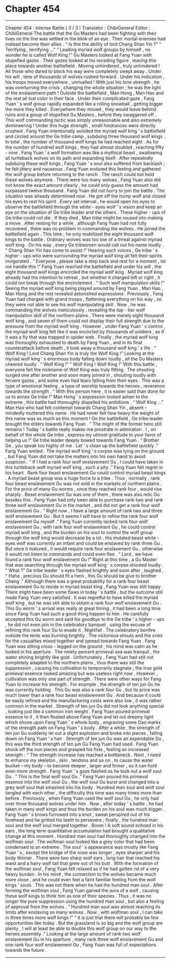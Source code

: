 
# Chapter 454


---

Chapter 454 : Intense Battle ( 3 / 3 )
Translator :
ChibiGeneral
Editor :
ChibiGeneral
The battle that the Gu Masters had been fighting with their lives on the line was settled in the blink of an eye . Their mortal enemies had instead become their allies .
“ Is this the ability of lord Chang Shan Yin ?”
“ Terrifying , terrifying …”
“ Leading myriad wolf groups by himself , no wonder he is called Wolf King !”
Gu Masters looked at Fang Yuan with stupefied gazes . Their gazes looked at his receding figure , leaving this place towards another battlefield .
Moving unhindered , truly unhindered !
All those who dared to block his way were completely swept away .
Under his will , tens of thousands of wolves rushed forward . Under his indication , his troops moved everywhere , unrivalled !
With just his lone strength , he was overturning the crisis , changing the whole situation ; he was the light of the enslavement path !
Outside the battlefield , Man Hong , Man Hao and the rest all lost color in their face .
Under their complicated gaze , Fang Yuan ’ s wolf group rapidly expanded like a rolling snowball , getting bigger the more they killed . Everywhere they moved , they would leave behind ruins and a group of stupefied Gu Masters , before they swaggered off .
This wolf commanding tactic was simply unreasonable and also extremely domineering !
Under this huge strength , small hindrances were directly crushed .
Fang Yuan intentionally avoided the myriad wolf king ’ s battlefield and circled around the Ge tribe camp , subduing three thousand wolf kings . In total , the number of thousand wolf kings he had reached eight .
As for the number of hundred wolf kings , they had almost doubled , reaching fifty - nine .
Fang Yuan ’ s wolf formation was like a mythical beast , swallowing all turtleback wolves on its path and expanding itself .
After repeatedly subduing these wolf kings , Fang Yuan ’ s soul also suffered from backlash ; he felt jittery and nauseous .
Fang Yuan endured this feeling and gathered the wolf group before returning to the ranch .
The ranch could not hold these wolves anymore .
There were too many wolves , Fang Yuan also did not know the exact amount clearly , he could only guess the amount had surpassed twelve thousand .
Fang Yuan did not hurry to join the battle .
The situation was already determined now . He got off the hump wolf and closed his eyes to rest his spirit .
Every set interval , he would open his eyes to observe the battlefield through the white - eyes wolf ’ s vision and keep an eye on the situation of Ge tribe leader and the others . These higher - ups of Ge tribe could not die . If they died , Man tribe might be roused into making a move .
After resting for a while , although Fang Yuan had not fully recovered , there was no problem in commanding the wolves . He joined the battlefield again .
This time , he only mobilized the eight thousand wolf kings to the battle . Ordinary wolves was too low of a threat against myriad wolf king .
On his way , every Ge tribesmen would call out his name loudly .
“ Chang Shan Yin has come to assist !” Hearing such voices , Ge tribe ’ s higher - ups who were surrounding the myriad wolf king all felt their spirits invigorated .
“ Everyone , please take a step back and rest for a moment , let me handle this !” Fang Yuan reached the battlefield and under his will , the eight thousand wolf kings encircled the myriad wolf king .
Myriad wolf king already had the intention to retreat , but whether it charged left or right , it could not break through the encirclement .
“ Such wolf manipulation skills !” Seeing the myriad wolf king being played around by Fang Yuan , Man Hao , Man Hong and the rest revealed astonished expressions .
Previously , Fang Yuan had charged with grand troops , flattening everything on his way , so they were not able to see his wolf manipulating skill . Now , he was commanding the wolves meticulously , revealing the top - tier wolf manipulation skill of the northern plains .
There were merely eight thousand wolf king , and seven of them could not display their full strength due to the pressure from the myriad wolf king .
However , under Fang Yuan ’ s control , the myriad wolf king felt like it was encircled by thousands of soldiers , as if it was a fly that was trapped in spider web .
Finally , the myriad wolf king was thoroughly exhausted to death by Fang Yuan , and in its final counterattack before death , it took away a thousand wolf king ’ s life .
“ Wolf King ! Lord Chang Shan Yin is truly the Wolf King !” Looking at the myriad wolf king ’ s enormous body falling down loudly , all the Gu Masters cheered loudly .
“ Wolf King !”
“ Wolf King ! Wolf King !”
With this battle , everyone felt the nickname of Wolf King was truly fitting .
The shouting surged one after another and soon many joined in , shouting loudly with fervent gazes , and some even had tears falling from their eyes .
This was a type of emotional feeling , a type of worship towards the heroes , reverence towards the strength .
“ With this person here , it is easier said than done for us to annex Ge tribe !” Man Hong ’ s expression looked ashen to the extreme , this battle had thoroughly dispelled his ambitions .
“ Wolf King …” Man Hao who had felt contempt towards Chang Shan Yin , absent - mindedly muttered this name . He had never felt how heavy the weight of this name was as much as this moment !
On the battlefield , Ge tribe leader brought the elders towards Fang Yuan .
“ The might of the former hero still remains ! Today ’ s battle really makes me prostrate in admiration . I , on behalf of the whole Ge tribe , express my utmost gratitude to your favor of helping us !” Ge tribe leader deeply bowed towards Fang Yuan .
“ Brother Ge , you speak too highly of me . Let ’ s clean up the battlefield quickly .” Fang Yuan smiled .
The myriad wolf king ’ s corpse was lying on the ground , but Fang Yuan did not take the matters into his own hand to avoid suspicion .
“ If I had a rank four wolf enslavement Gu , I could have taken in this turtleback wolf myriad wolf king , such a pity .” Fang Yuan felt regret in his heart .
Rank four beast enslavement Gu could control myriad beast kings . A myriad beast group was a huge force to a tribe .
Thus , normally , rank four beast enslavement Gu was not sold in the markets of northern plains .
For the price of many Gu worms , once they reached rank four , would rise sharply . Beast enslavement Gu was one of them , there was also relic Gu besides this .
Fang Yuan had only been able to purchase rank two and rank three wolf enslavement Gu in the market , and did not get a rank four wolf enslavement Gu .
“ Right now , I have a large amount of rank two and three wolf enslavement Gu . But it seems I will have to refine the rank four wolf enslavement Gu myself .”
Fang Yuan currently lacked rank four wolf enslavement Gu ; with rank four wolf enslavement Gu , he could control myriad wolf king , and the burden on his soul to control the wolf group through the wolf king would decrease by a lot .
His mutated beast white - eyes wolf was currently an infant and could be enslaved by rank three Gu . But once it matured , it would require rank four enslavement Gu , otherwise it would not listen to commands and could even flee .
“ Lord , we have found a rank four wolf enslavement Gu !” Right at this time , a Gu Master that was searching through the myriad wolf king ’ s corpse shouted loudly .
“ What ?” Ge tribe leader ’ s eyes flashed brightly and soon after , laughed , “ Haha , precious Gu should fit a hero , this Gu should be give to brother Chang .”
Although there was a great probability for a rank four beast enslavement Gu to reside in myriad beast king , Fang Yuan was still happy .
There might have been some flaws in today ’ s battle , but the outcome still made Fang Yuan very satisfied .
It was regretful to have killed the myriad wolf king , but he was still able to obtain a rank four wolf enslavement Gu .
This Gu worm ’ s arrival was really at great timing , it had been a long time since Fang Yuan had such a good thing happen to him .
He carefully accepted this Gu worm and said his goodbye to the Ge tribe ’ s higher - ups , he did not even join in the celebratory banquet , using the excuse of refining this rank four Gu to evade it .
Nightfall .
The celebratory bonfire outside the tents was burning brightly . The victorious shouts and the cries for the casualties mixed together and spread towards Fang Yuan .
Fang Yuan was sitting cross - legged on the ground , his mind was calm as he looked in his aperture .
The ninety percent primeval sea was tranquil , the water shining brightly like gold . Unfortunately , Fang Yuan had still not completely adapted to the northern plains , thus there was still the suppression , causing his cultivation to temporarily stagnate ; the true gold primeval essence looked amazing but was useless right now .
However , cultivation was only one part of strength .
There were other ways for Fang Yuan to increase his strength .
For example , the strength of ten jun Gu he was currently holding .
This Gu was also a rank four Gu , but its price was much lower than a rank four beast enslavement Gu . And because it could be easily refined and the manufacturing costs were also low , it was rather common in the market .
Strength of ten jun Gu did not look anything special , looking just like a common iron weight .
Fang Yuan poured primeval essence to it , it then floated above Fang Yuan and let out dreamy light which shone upon Fang Yuan ’ s whole body , engraving some Dao marks of the strength path on Fang Yuan ’ s body .
After a while , the strength of ten jun Gu suddenly let out a slight explosion and broke into pieces , falling down on Fang Yuan ’ s hair .
Strength of ten jun Gu was an expendable Gu , this was the third strength of ten jun Gu Fang Yuan had used .
Fang Yuan shook off the iron pieces and grasped his fists , feeling an increased strength : “ The strength increase has reached a bottleneck . Next , I need to enhance my skeleton , skin , tendons and so on , to cause the water bucket – my body – to become deeper , larger and firmer , so it can hold even more strength .
Fang Yuan ’ s gaze flashed as he took out a wolf soul Gu .
“ This is the final wolf soul Gu .”
Fang Yuan poured his primeval essence into the wolf soul Gu ; the wolf soul Gu burst and changed into a grey wolf soul that smashed into his body .
Hundred man soul and wolf soul tangled with each other , the difficulty this time was many times more than before . Previously , when Fang Yuan used the wolf soul Gu , he only had over three thousand wolves under him . Now , after today ’ s battle , he had taken in many wolf kings and thus the burden on his soul was much bigger .
Fang Yuan ’ s brows furrowed into a knot , sweat perspired out of his forehead and he gritted his teeth to persevere ; finally , the hundred man soul and the wolf soul merged together .
Boom !
A soft sound echoed in his ears , the long term quantitative accumulation had brought a qualitative change at this moment .
Hundred man soul had thoroughly changed into the wolfman soul .
The wolfman soul looked like a grey color that had been condensed to an extreme . The soul ’ s appearance was mostly like Fang Yuan ’ s , except the bridge of the nose was longer , eyes sharper and his body thinner . There were two sharp wolf ears , long hair that reached his waist and a hairy wolf tail that grew out of his butt .
With the formation of the wolfman soul , Fang Yuan felt relaxed as if he had gotten rid of a very heavy burden .
In his mind , the connection to the wolves became much more close , and he could even feel a faint familiar feeling from the wolf kings ’ souls .
This was not there when he had the hundred man soul .
After forming the wolfman soul , Fang Yuan gained the aura of a wolf , causing these wolf kings to think him as one of their species . Thus , it was no longer the pure suppression using the hundred man soul , but also a feeling of approval from the wolves .
“ Hundred man soul was almost reaching its limits after enslaving so many wolves . Now , with wolfman soul , I can take in three times more wolf kings !”
“ It is just that there will probably be few opportunities like today . But the grassland is so big and the wolf group are plenty , I will at least be able to double this wolf group on our way to the heroes assembly .”
Looking at the large amount of rank two wolf enslavement Gu in his aperture , many rank three wolf enslavement Gu and one rank four wolf enslavement Gu , Fang Yuan was full of expectations towards the future .

---

